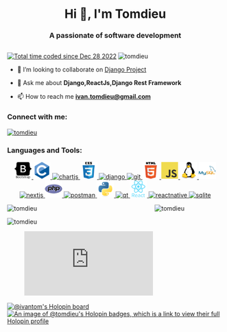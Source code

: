 <h1 align="center">Hi 👋, I'm Tomdieu</h1>
<h3 align="center">A passionate of software development</h3>

<p align="center" style="display:flex;align-items:center;gap:10px">
  
<a href="https://wakatime.com/@7a03d500-b310-4adb-9229-1bb6044d565d"><img src="https://wakatime.com/badge/user/7a03d500-b310-4adb-9229-1bb6044d565d.svg" alt="Total time coded since Dec 28 2022" /></a>
<img src="https://komarev.com/ghpvc/?username=tomdieu&label=Profile%20views&color=0e75b6&style=flat" alt="tomdieu" /> 
</p>



<!-- <p align="center"> <a href="https://github.com/ryo-ma/github-profile-trophy"><img src="https://github-profile-trophy.vercel.app/?username=tomdieu" alt="tomdieu" /></a> </p> -->


<!-- - 🔭 I’m currently working on [Transport Management System](#) -->

<!-- - 🌱 I’m currently learning **NextJS,ElectronJs,React Native** -->

- 👯 I’m looking to collaborate on [Django Project](#)

<!-- - 🤝 I’m looking for help with [Mapbox with React Native using Expo](#) -->

- 💬 Ask me about **Django,ReactJs,Django Rest Framework**

- 📫 How to reach me **ivan.tomdieu@gmail.com**

<h3 align="left">Connect with me:</h3>
<p align="left">
<a href="https://dev.to/tomdieu" target="blank"><img align="center" src="https://raw.githubusercontent.com/rahuldkjain/github-profile-readme-generator/master/src/images/icons/Social/devto.svg" alt="tomdieu" height="30" width="40" /></a>
</p>

<h3 align="left">Languages and Tools:</h3>
<p align="center"> <a href="https://getbootstrap.com" target="_blank" rel="noreferrer"> <img src="https://raw.githubusercontent.com/devicons/devicon/master/icons/bootstrap/bootstrap-plain-wordmark.svg" alt="bootstrap" width="40" height="40"/> </a> <a href="https://www.cprogramming.com/" target="_blank" rel="noreferrer"> <img src="https://raw.githubusercontent.com/devicons/devicon/master/icons/c/c-original.svg" alt="c" width="40" height="40"/> </a> <a href="https://www.chartjs.org" target="_blank" rel="noreferrer"> <img src="https://www.chartjs.org/media/logo-title.svg" alt="chartjs" width="40" height="40"/> </a> <a href="https://www.w3schools.com/css/" target="_blank" rel="noreferrer"> <img src="https://raw.githubusercontent.com/devicons/devicon/master/icons/css3/css3-original-wordmark.svg" alt="css3" width="40" height="40"/> </a> <a href="https://www.djangoproject.com/" target="_blank" rel="noreferrer"> <img src="https://cdn.worldvectorlogo.com/logos/django.svg" alt="django" width="40" height="40"/> </a> <a href="https://git-scm.com/" target="_blank" rel="noreferrer"> <img src="https://www.vectorlogo.zone/logos/git-scm/git-scm-icon.svg" alt="git" width="40" height="40"/> </a> <a href="https://www.w3.org/html/" target="_blank" rel="noreferrer"> <img src="https://raw.githubusercontent.com/devicons/devicon/master/icons/html5/html5-original-wordmark.svg" alt="html5" width="40" height="40"/> </a> <a href="https://developer.mozilla.org/en-US/docs/Web/JavaScript" target="_blank" rel="noreferrer"> <img src="https://raw.githubusercontent.com/devicons/devicon/master/icons/javascript/javascript-original.svg" alt="javascript" width="40" height="40"/> </a> <a href="https://www.linux.org/" target="_blank" rel="noreferrer"> <img src="https://raw.githubusercontent.com/devicons/devicon/master/icons/linux/linux-original.svg" alt="linux" width="40" height="40"/> </a> <a href="https://www.mysql.com/" target="_blank" rel="noreferrer"> <img src="https://raw.githubusercontent.com/devicons/devicon/master/icons/mysql/mysql-original-wordmark.svg" alt="mysql" width="40" height="40"/> </a> <a href="https://nextjs.org/" target="_blank" rel="noreferrer"> <img src="https://cdn.worldvectorlogo.com/logos/nextjs-2.svg" alt="nextjs" width="40" height="40"/> </a> <a href="https://www.php.net" target="_blank" rel="noreferrer"> <img src="https://raw.githubusercontent.com/devicons/devicon/master/icons/php/php-original.svg" alt="php" width="40" height="40"/> </a> <a href="https://postman.com" target="_blank" rel="noreferrer"> <img src="https://www.vectorlogo.zone/logos/getpostman/getpostman-icon.svg" alt="postman" width="40" height="40"/> </a> <a href="https://www.python.org" target="_blank" rel="noreferrer"> <img src="https://raw.githubusercontent.com/devicons/devicon/master/icons/python/python-original.svg" alt="python" width="40" height="40"/> </a> <a href="https://www.qt.io/" target="_blank" rel="noreferrer"> <img src="https://upload.wikimedia.org/wikipedia/commons/0/0b/Qt_logo_2016.svg" alt="qt" width="40" height="40"/> </a> <a href="https://reactjs.org/" target="_blank" rel="noreferrer"> <img src="https://raw.githubusercontent.com/devicons/devicon/master/icons/react/react-original-wordmark.svg" alt="react" width="40" height="40"/> </a> <a href="https://reactnative.dev/" target="_blank" rel="noreferrer"> <img src="https://reactnative.dev/img/header_logo.svg" alt="reactnative" width="40" height="40"/> </a> <a href="https://www.sqlite.org/" target="_blank" rel="noreferrer"> <img src="https://www.vectorlogo.zone/logos/sqlite/sqlite-icon.svg" alt="sqlite" width="40" height="40"/> </a> </p>

<p align="left"><img width="340" align="left" src="https://github-readme-stats.vercel.app/api/top-langs?username=tomdieu&show_icons=true&locale=en&layout=compact" alt="tomdieu" /></p>


<p>&nbsp;<img src="https://github-readme-stats.vercel.app/api?username=tomdieu&show_icons=true&locale=en" alt="tomdieu" /></p>


<p><img width="400" src="https://github-readme-streak-stats.herokuapp.com/?user=tomdieu&" alt="tomdieu" /></p>

<!--[![Wakatime](https://wakatime.com/share/@ivantom/8bc38c1a-0d4e-4f9f-9287-8cb0cdcdf4e9.svg)](https://wakatime.com/share/@ivantom/8bc38c1a-0d4e-4f9f-9287-8cb0cdcdf4e9.svg)
-->

<figure><embed src="https://wakatime.com/share/@ivantom/ff1c4290-c2e3-4f2b-8fb3-5c4d676aafcf.svg"></embed></figure>

<p style="margin-top:10px">

[![@ivantom's Holopin board](https://holopin.me/ivantom)](https://holopin.io/@ivantom)
[![An image of @tomdieu's Holopin badges, which is a link to view their full Holopin profile](https://holopin.me/tomdieu)](https://holopin.io/@tomdieu)
</p>

<p style="margin-top:10px">
<!-- [![Tomdieu Wakatime Activity](https://wakatime.com/tomdieu)](https://wakatime.com/share/@ivantom/a8a29f6f-5998-4562-be1b-900bafbb5666.png) -->
</p>
<!-- <img src="https://wakatime.com/share/@ivantom/a8a29f6f-5998-4562-be1b-900bafbb5666.png" alt="Tomdieu" width="100%"  /> -->

<!---
Tomdieu/Tomdieu is a ✨ special ✨ repository because its `README.md` (this file) appears on your GitHub profile.
You can click the Preview link to take a look at your changes.
--->
